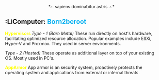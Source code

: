 <center>*.:. sapiens dominabitur astris .:.* </center>



## :LiComputer: <font color="#00b0f0">Born2beroot</font>

<font color="#ffff00"><b>Hypervisors </b></font>
*Type - 1 (Bare Metal)*
These run directly on host's hardware, facilitating optimized resource allocation. Popular examples include ESXi, Hyper-V and Proxmox. They used in server environments. 

*Type - 2 (Hosted)*
These operate as additional layer on top of your existing OS. Mostly used in PC's. 

<font color="#ffff00"><b>AppArmor</b></font>
App armor is an security system, proactively protects the operating system and applications from external or internal threats. 
 